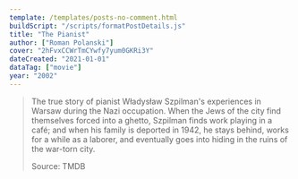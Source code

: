 ```yaml
---
template: /templates/posts-no-comment.html
buildScript: "/scripts/formatPostDetails.js"
title: "The Pianist"
author: ["Roman Polanski"]
cover: "2hFvxCCWrTmCYwfy7yum0GKRi3Y"
dateCreated: "2021-01-01"
dataTag: ["movie"]
year: "2002"
---
```


> The true story of pianist Władysław Szpilman's experiences in Warsaw during the Nazi occupation. When the Jews of the city find themselves forced into a ghetto, Szpilman finds work playing in a café; and when his family is deported in 1942, he stays behind, works for a while as a laborer, and eventually goes into hiding in the ruins of the war-torn city.
>
> Source: TMDB
